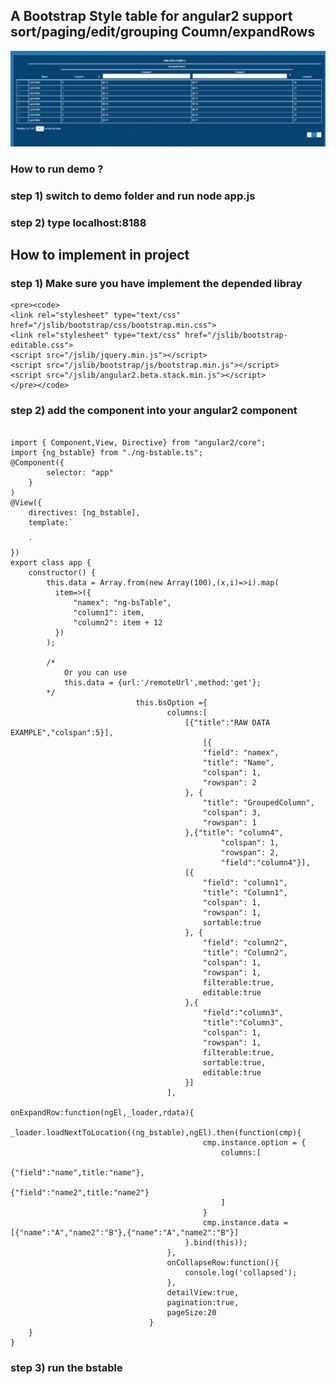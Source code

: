 ## A Bootstrap Style table for angular2 support sort/paging/edit/grouping Coumn/expandRows
<img src="angular2-bootstrapTable.PNG"></img>
### How to run demo ?

###  step 1) switch to demo folder and run node app.js

###  step 2) type localhost:8188



## How to implement in project



### step 1) Make sure you have implement the depended libray
    <pre><code>
    <link rel="stylesheet" type="text/css" href="/jslib/bootstrap/css/bootstrap.min.css">
    <link rel="stylesheet" type="text/css" href="/jslib/bootstrap-editable.css">
    <script src="/jslib/jquery.min.js"></script>
    <script src="/jslib/bootstrap/js/bootstrap.min.js"></script>
    <script src="/jslib/angular2.beta.stack.min.js"></script>
    </pre></code>

### step 2) add the component into your angular2 component
 <pre><code>
import { Component,View, Directive} from "angular2/core";
import {ng_bstable} from "./ng-bstable.ts";
@Component({
        selector: "app"
    }
)
@View({
    directives: [ng_bstable],
    template:`
        <ng_bstable [option]="bsOption" [data]="data"></ng_bstable>
    `
})
export class app {
    constructor() {
        this.data = Array.from(new Array(100),(x,i)=>i).map(
          item=>({
              "namex": "ng-bsTable",
              "column1": item,
              "column2": item + 12
          })
        );

        /*
            Or you can use
            this.data = {url:'/remoteUrl',method:'get'};
        */
                            this.bsOption ={
                                   columns:[
                                       [{"title":"RAW DATA EXAMPLE","colspan":5}],
                                           [{
                                           "field": "namex",
                                           "title": "Name",
                                           "colspan": 1,
                                           "rowspan": 2
                                       }, {
                                           "title": "GroupedColumn",
                                           "colspan": 3,
                                           "rowspan": 1
                                       },{"title": "column4",
                                               "colspan": 1,
                                               "rowspan": 2,
                                               "field":"column4"}],
                                       [{
                                           "field": "column1",
                                           "title": "Column1",
                                           "colspan": 1,
                                           "rowspan": 1,
                                           sortable:true
                                       }, {
                                           "field": "column2",
                                           "title": "Column2",
                                           "colspan": 1,
                                           "rowspan": 1,
                                           filterable:true,
                                           editable:true
                                       },{
                                           "field":"column3",
                                           "title":"Column3",
                                           "colspan": 1,
                                           "rowspan": 1,
                                           filterable:true,
                                           sortable:true,
                                           editable:true
                                       }]
                                   ],
                                   onExpandRow:function(ngEl,_loader,rdata){
                                       _loader.loadNextToLocation((<Type>ng_bstable),ngEl).then(function(cmp){
                                           cmp.instance.option = {
                                               columns:[
                                                   {"field":"name",title:"name"},
                                                   {"field":"name2",title:"name2"}
                                               ]
                                           }
                                           cmp.instance.data = [{"name":"A","name2":"B"},{"name":"A","name2":"B"}]
                                       }.bind(this));
                                   },
                                   onCollapseRow:function(){
                                       console.log('collapsed');
                                   },
                                   detailView:true,
                                   pagination:true,
                                   pageSize:20
                               }
    }
}
</code></pre>

### step 3) run the bstable
